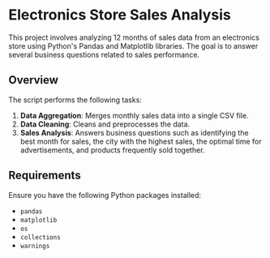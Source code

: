 # Electronics Store Sales Analysis

This project involves analyzing 12 months of sales data from an electronics store using Python's Pandas and Matplotlib libraries. The goal is to answer several business questions related to sales performance.

## Overview

The script performs the following tasks:
1. **Data Aggregation**: Merges monthly sales data into a single CSV file.
2. **Data Cleaning**: Cleans and preprocesses the data.
3. **Sales Analysis**: Answers business questions such as identifying the best month for sales, the city with the highest sales, the optimal time for advertisements, and products frequently sold together.

## Requirements

Ensure you have the following Python packages installed:
- `pandas`
- `matplotlib`
- `os`
- `collections`
- `warnings`
